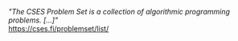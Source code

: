 _"The CSES Problem Set is a collection of algorithmic programming problems. [...]"_ <br> https://cses.fi/problemset/list/
